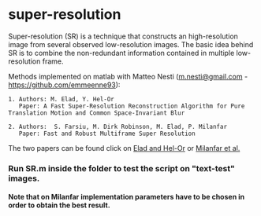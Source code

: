 # super-resolution
Super-resolution (SR) is a technique that constructs an high-resolution image from several observed low-resolution images.
The basic idea behind SR is to combine the non-redundant information contained in multiple low-resolution frame.

Methods implemented on matlab with Matteo Nesti (m.nesti@gmail.com - https://github.com/emmeenne93):

	1. Authors: M. Elad, Y. Hel-Or
	   Paper: A Fast Super-Resolution Reconstruction Algorithm for Pure Translation Motion and Common Space-Invariant Blur
	   
	2. Authors:  S. Farsiu, M. Dirk Robinson, M. Elad, P. Milanfar
	   Paper: Fast and Robust Multiframe Super Resolution
The two papers can be found click on [Elad and Hel-Or](http://ieeexplore.ieee.org/document/935034/) or [Milanfar et al.](http://ieeexplore.ieee.org/document/1246674/)

### Run SR.m inside the folder to test the script on "text-test" images.
#### Note that on Milanfar implementation parameters have to be chosen in order to obtain the best result.
